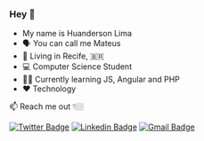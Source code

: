### Hey 👋

- My name is Huanderson Lima
- 🗣 You can call me Mateus
- 📍 Living in Recife, 🇧🇷   
- 💻 Computer Science Student 
- 👨‍💻 Currently learning JS, Angular and PHP
- ❤ Technology

📫 Reach me out 👇🏼
 
[![Twitter Badge](https://img.shields.io/badge/-@m4ttxl-00acee?style=flat-square&labelColor=00acee&logo=twitter&logoColor=white&link=https://twitter.com/m4ttxl)](https://twitter.com/m4ttxl) 
[![Linkedin Badge](https://img.shields.io/badge/-Huanderson%20Lima-0e76a8?style=flat-square&logo=Linkedin&logoColor=white&link=https://www.linkedin.com/in/mateus-lima-dev/)](https://www.linkedin.com/in/mateus-lima-dev/) 
[![Gmail Badge](https://img.shields.io/badge/-matteusdevp@gmail.com-db4a39?style=flat-square&logo=Gmail&logoColor=white&link=mailto:matteusdevp@gmail.com)](mailto:matteusdevp@gmail.com)


